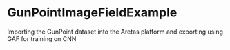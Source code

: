 # GunPointImageFieldExample
Importing the GunPoint dataset into the Aretas platform and exporting using GAF for training on CNN

